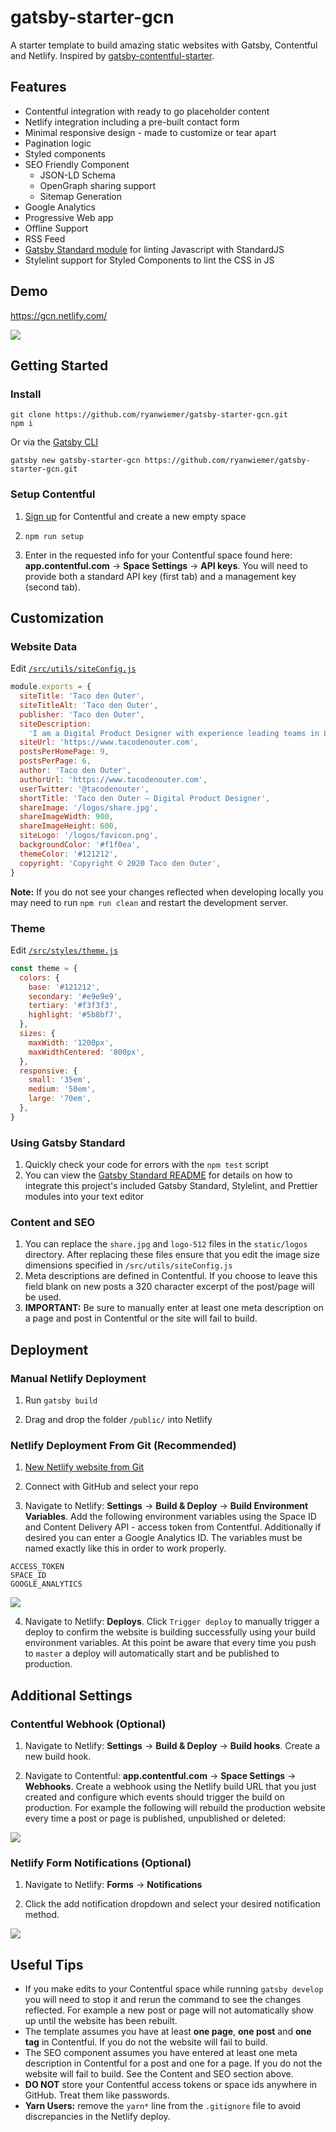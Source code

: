 # gatsby-starter-gcn

A starter template to build amazing static websites with Gatsby, Contentful and Netlify. Inspired by [gatsby-contentful-starter](https://github.com/contentful-userland/gatsby-contentful-starter).

## Features

- Contentful integration with ready to go placeholder content
- Netlify integration including a pre-built contact form
- Minimal responsive design - made to customize or tear apart
- Pagination logic
- Styled components
- SEO Friendly Component
  - JSON-LD Schema
  - OpenGraph sharing support
  - Sitemap Generation
- Google Analytics
- Progressive Web app
- Offline Support
- RSS Feed
- [Gatsby Standard module](https://www.npmjs.com/package/eslint-config-gatsby-standard) for linting Javascript with StandardJS
- Stylelint support for Styled Components to lint the CSS in JS

## Demo

https://gcn.netlify.com/

![](screenshots/demo.jpg)

## Getting Started

### Install

```
git clone https://github.com/ryanwiemer/gatsby-starter-gcn.git
npm i
```

Or via the [Gatsby CLI](https://www.npmjs.com/package/gatsby-cli)

```
gatsby new gatsby-starter-gcn https://github.com/ryanwiemer/gatsby-starter-gcn.git
```

### Setup Contentful

1.  [Sign up](https://www.contentful.com/sign-up/) for Contentful and create a new empty space

2.  `npm run setup`

3.  Enter in the requested info for your Contentful space found here: **app.contentful.com** → **Space Settings** → **API keys**. You will need to provide both a standard API key (first tab) and a management key (second tab).

## Customization

### Website Data

Edit [`/src/utils/siteConfig.js`](https://github.com/ryanwiemer/gatsby-starter-gcn/blob/master/src/utils/siteConfig.js)

```js
module.exports = {
  siteTitle: 'Taco den Outer',
  siteTitleAlt: 'Taco den Outer',
  publisher: 'Taco den Outer',
  siteDescription:
    'I am a Digital Product Designer with experience leading teams in London and Hong Kong. In my designs I try to combine user needs, business goals and brand values effectively into high fidelity prototypes that aim to increase value to both user and business. I use Sketch, Framer X and CSS daily as well as a bunch of other design and production tools like After Effects, Affinity, ProCreate, Jira, Gsuite, Abstract, GitHub etc.',
  siteUrl: 'https://www.tacodenouter.com',
  postsPerHomePage: 9,
  postsPerPage: 6,
  author: 'Taco den Outer',
  authorUrl: 'https://www.tacodenouter.com',
  userTwitter: '@tacodenouter',
  shortTitle: 'Taco den Outer — Digital Product Designer',
  shareImage: '/logos/share.jpg',
  shareImageWidth: 900,
  shareImageHeight: 600,
  siteLogo: '/logos/favicon.png',
  backgroundColor: '#f1f0ea',
  themeColor: '#121212',
  copyright: 'Copyright © 2020 Taco den Outer',
}
```

**Note:** If you do not see your changes reflected when developing locally you may need to run `npm run clean` and restart the development server.

### Theme

Edit [`/src/styles/theme.js`](https://github.com/ryanwiemer/gatsby-starter-gcn/blob/master/src/styles/theme.js)

```js
const theme = {
  colors: {
    base: '#121212',
    secondary: '#e9e9e9',
    tertiary: '#f3f3f3',
    highlight: '#5b8bf7',
  },
  sizes: {
    maxWidth: '1200px',
    maxWidthCentered: '800px',
  },
  responsive: {
    small: '35em',
    medium: '50em',
    large: '70em',
  },
}
```

### Using Gatsby Standard

1.  Quickly check your code for errors with the `npm test` script
2.  You can view the [Gatsby Standard README](https://github.com/brandonkal/eslint-config-gatsby-standard) for details on how to integrate this project's included Gatsby Standard, Stylelint, and Prettier modules into your text editor

### Content and SEO

1.  You can replace the `share.jpg` and `logo-512` files in the `static/logos` directory. After replacing these files ensure that you edit the image size dimensions specified in `/src/utils/siteConfig.js`
2.  Meta descriptions are defined in Contentful. If you choose to leave this field blank on new posts a 320 character excerpt of the post/page will be used.
3.  **IMPORTANT:** Be sure to manually enter at least one meta description on a page and post in Contentful or the site will fail to build.

## Deployment

### Manual Netlify Deployment

1.  Run `gatsby build`

2.  Drag and drop the folder `/public/` into Netlify

### Netlify Deployment From Git (Recommended)

1.  [New Netlify website from Git](https://app.netlify.com/start)

2.  Connect with GitHub and select your repo

3.  Navigate to Netlify: **Settings** → **Build & Deploy** → **Build Environment Variables**. Add the following environment variables using the Space ID and Content Delivery API - access token from Contentful. Additionally if desired you can enter a Google Analytics ID. The variables must be named exactly like this in order to work properly.

```
ACCESS_TOKEN
SPACE_ID
GOOGLE_ANALYTICS
```

![](screenshots/netlify-build-environment-variables.jpg)

4.  Navigate to Netlify: **Deploys**. Click `Trigger deploy` to manually trigger a deploy to confirm the website is building successfully using your build environment variables. At this point be aware that every time you push to `master` a deploy will automatically start and be published to production.

## Additional Settings

### Contentful Webhook (Optional)

1.  Navigate to Netlify:
    **Settings** → **Build & Deploy** → **Build hooks**.
    Create a new build hook.

2.  Navigate to Contentful:
    **app.contentful.com** → **Space Settings** → **Webhooks**. Create a webhook using the Netlify build URL that you just created
    and configure which events should trigger the build on production. For example the following will rebuild the production website every time a post or page is published, unpublished or deleted:

![](screenshots/contentful-webhook-selected-events.jpg)

### Netlify Form Notifications (Optional)

1.  Navigate to Netlify:
    **Forms** → **Notifications**

2.  Click the add notification dropdown and select your desired notification method.

![](screenshots/netlify-form-notifcations.jpg)

## Useful Tips

- If you make edits to your Contentful space while running `gatsby develop` you will need to stop it and rerun the command to see the changes reflected. For example a new post or page will not automatically show up until the website has been rebuilt.
- The template assumes you have at least **one page**, **one post** and **one tag** in Contentful. If you do not the website will fail to build.
- The SEO component assumes you have entered at least one meta description in Contentful for a post and one for a page. If you do not the website will fail to build. See the Content and SEO section above.
- **DO NOT** store your Contentful access tokens or space ids anywhere in GitHub. Treat them like passwords.
- **Yarn Users:** remove the `yarn*` line from the `.gitignore` file to avoid discrepancies in the Netlify deploy.
